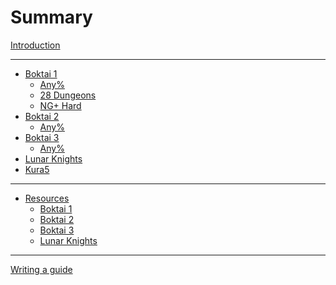 # Summary

[Introduction](./index.md)

---

- [Boktai 1](./boktai.md)
  - [Any%](./boktai/any.md)
  - [28 Dungeons](./boktai/28-dungeons.md)
  - [NG+ Hard](./boktai/ng+hard.md)
- [Boktai 2](./zoktai.md)
  - [Any%](./zoktai/any.md)
- [Boktai 3](./shinbok.md)
  - [Any%](./shinbok/any.md)
- [Lunar Knights]() <!-- markdownlint-disable-line no-empty-links -->
- [Kura5]()         <!-- markdownlint-disable-line no-empty-links -->

---

- [Resources](./resources.md)
  - [Boktai 1](./resources/boktai.md)
  - [Boktai 2](./resources/zoktai.md)
  - [Boktai 3](./resources/shinbok.md)
  - [Lunar Knights](./resources/boktaiDS.md)

---

[Writing a guide](./contribute.md)

